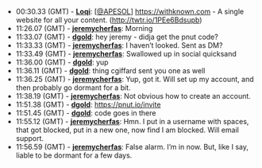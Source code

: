 * <a id="00:30.33">00:30.33 (GMT)</a> - __[Loqi](https://github.com/Loqi)__: [<a href="https://twitter.com/APESOL">@APESOL</a>] https://withknown.com - A single website for all your content. (http://twtr.io/1PEe6Bdsupb)
* <a id="11:26.07">11:26.07 (GMT)</a> - __[jeremycherfas](https://github.com/jeremycherfas)__: Morning
* <a id="11:33.07">11:33.07 (GMT)</a> - __[dgold](https://github.com/dgold)__: hey jeremy - didja get the pnut code?
* <a id="11:33.33">11:33.33 (GMT)</a> - __[jeremycherfas](https://github.com/jeremycherfas)__: I haven’t looked. Sent as DM?
* <a id="11:33.49">11:33.49 (GMT)</a> - __[jeremycherfas](https://github.com/jeremycherfas)__: Swallowed up in social quicksand
* <a id="11:36.00">11:36.00 (GMT)</a> - __[dgold](https://github.com/dgold)__: yup
* <a id="11:36.11">11:36.11 (GMT)</a> - __[dgold](https://github.com/dgold)__: thing cgiffard sent you one as well
* <a id="11:36.25">11:36.25 (GMT)</a> - __[jeremycherfas](https://github.com/jeremycherfas)__: Yup, got it. Will set up my account, and then probably go dormant for a bit.
* <a id="11:38.19">11:38.19 (GMT)</a> - __[jeremycherfas](https://github.com/jeremycherfas)__: Not obvious how to create an account.
* <a id="11:51.38">11:51.38 (GMT)</a> - __[dgold](https://github.com/dgold)__: https://pnut.io/invite
* <a id="11:51.45">11:51.45 (GMT)</a> - __[dgold](https://github.com/dgold)__: code goes in there
* <a id="11:55.12">11:55.12 (GMT)</a> - __[jeremycherfas](https://github.com/jeremycherfas)__: Hmn. I put in a username with spaces, that got blocked, put in a new one, now find I am blocked. Will email support.
* <a id="11:56.59">11:56.59 (GMT)</a> - __[jeremycherfas](https://github.com/jeremycherfas)__: False alarm. I’m in now. But, like I say, liable to be dormant for a few days.
